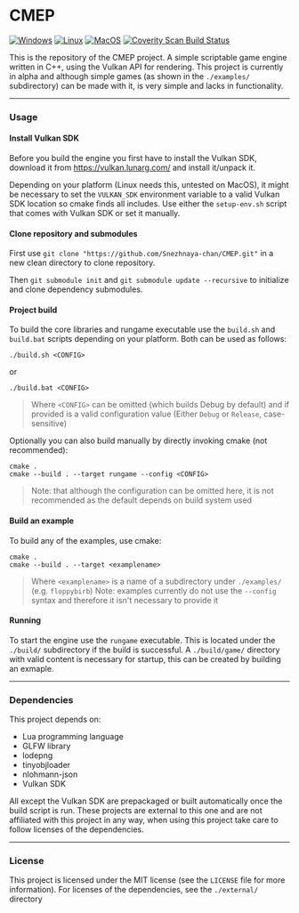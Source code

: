 # CMEP
[![Windows](https://github.com/Snezhnaya-chan/CMEP/actions/workflows/build-windows.yml/badge.svg)](https://github.com/Snezhnaya-chan/CMEP/actions/workflows/build-windows.yml) [![Linux](https://github.com/Snezhnaya-chan/CMEP/actions/workflows/build-linux.yml/badge.svg)](https://github.com/Snezhnaya-chan/CMEP/actions/workflows/build-linux.yml) [![MacOS](https://github.com/Snezhnaya-chan/CMEP/actions/workflows/build-macosx.yml/badge.svg)](https://github.com/Snezhnaya-chan/CMEP/actions/workflows/build-macosx.yml) <a href="https://scan.coverity.com/projects/snezhnaya-chan-cmep"><img alt="Coverity Scan Build Status" src="https://scan.coverity.com/projects/29326/badge.svg"/></a>

This is the repository of the CMEP project. A simple scriptable game engine written in C++, using the Vulkan API for rendering.
This project is currently in alpha and although simple games (as shown in the `./examples/` subdirectory) can be made with it, is very simple and lacks in functionality.

---
### Usage

#### Install Vulkan SDK
Before you build the engine you first have to install the Vulkan SDK, download it from https://vulkan.lunarg.com/ and install it/unpack it.

Depending on your platform (Linux needs this, untested on MacOS), it might be necessary to set the `VULKAN_SDK` environment variable to a valid Vulkan SDK location so cmake finds all includes. Use either the `setup-env.sh` script that comes with Vulkan SDK or set it manually.

#### Clone repository and submodules
First use `git clone "https://github.com/Snezhnaya-chan/CMEP.git"` in a new clean directory to clone repository.

Then `git submodule init` and `git submodule update --recursive` to initialize and clone dependency submodules.

#### Project build
To build the core libraries and rungame executable use the `build.sh` and `build.bat` scripts depending on your platform.
Both can be used as follows:
```
./build.sh <CONFIG>
```
or
```
./build.bat <CONFIG>
```
> Where `<CONFIG>` can be omitted (which builds Debug by default) and if provided is a valid configuration value (Either `Debug` or `Release`, case-sensitive)

Optionally you can also build manually by directly invoking cmake (not recommended):
```
cmake .
cmake --build . --target rungame --config <CONFIG>
```
> Note: that although the configuration can be omitted here, it is not recommended as the default depends on build system used

#### Build an example

To build any of the examples, use cmake:
```
cmake .
cmake --build . --target <examplename>
```
> Where `<examplename>` is a name of a subdirectory under `./examples/` (e.g. `floppybirb`)
> Note: examples currently do not use the `--config` syntax and therefore it isn't necessary to provide it

#### Running
To start the engine use the `rungame` executable. This is located under the `./build/` subdirectory if the build is successful. A `./build/game/` directory with valid content is necessary for startup, this can be created by building an exmaple.

---

### Dependencies
This project depends on:
- Lua programming language
- GLFW library
- lodepng
- tinyobjloader
- nlohmann-json
- Vulkan SDK

All except the Vulkan SDK are prepackaged or built automatically once the build script is run.
These projects are external to this one and are not affiliated with this project in any way, when using this project take care to follow licenses of the dependencies.

---

### License
This project is licensed under the MIT license (see the `LICENSE` file for more information). For licenses of the dependencies, see the `./external/` directory 
